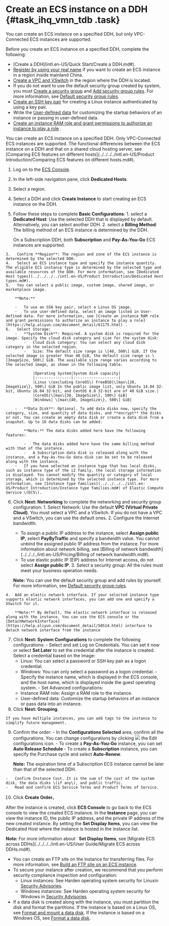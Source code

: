 # Create an ECS instance on a DDH {#task_ihq_vmn_tdb .task}

You can create an ECS instance on a specified DDH, but only VPC-Connected ECS instances are supported.

Before you create an ECS instance on a specified DDH, complete the following:

-   [Create a DDH](intl.en-US/Quick Start/Create a DDH.md#).
-   [Register by using your real name](https://www.alibabacloud.com/help/zh/doc-detail/52595.htm) if you want to create an ECS instance in a region inside mainland China.
-   [Create a VPC and VSwitch](https://help.aliyun.com/document_detail/65430.html) in the region where the DDH is located.
-   If you do not want to use the default security group created by system, you must [Create a security group](https://help.aliyun.com/document_detail/25468.html) and [Add security group rules](https://help.aliyun.com/document_detail/25471.html). For more information, see [Default security group rules](https://help.aliyun.com/document_detail/31707.html).
-   [Create an SSH key pair](https://help.aliyun.com/document_detail/51793.html) for creating a Linux instance authenticated by using a key pair.
-   Write the [User-defined data](https://help.aliyun.com/document_detail/49121.html) for customizing the startup behaviors of an instance or passing in user-defined data.
-   [Create an instance RAM role and grant permissions to authorize an instance to play a role](https://help.aliyun.com/document_detail/61175.html) .

You can create an ECS instance on a specified DDH. Only VPC-Connected ECS instances are supported. The functional differences between the ECS instance on a DDH and that on a shared cloud hosting server, see [Comparing ECS features on different hosts](../../../../intl.en-US/Product Introduction/Comparing ECS features on different hosts.md#).

1.   Log on to the [ECS Console](https://ecs.console.aliyun.com/#/home). 
2.   In the left-side navigation pane, click **Dedicated Hosts**. 
3.   Select a region. 
4.   Select a DDH and click **Create Instance** to start creating an ECS instance on the DDH. 
5.   Follow these steps to complete **Basic Configurations**: 
    1.   select a **Dedicated Host**: Use the selected DDH that is displayed by default. Alternatively, you can select another DDH. 
    2.   select a **Billing Method**: The billing method of an ECS instance is determined by the DDH. 

        On a Subscription DDH, both **Subscription** and **Pay-As-You-Go** ECS instances are supported.

    3.   Confirm **Region**: The region and zone of the ECS instance is determined by the selected DDH. 
    4.   Select an ECS instance type and specify the instance quantity. The eligible ECS instance type is determined by the selected type and available resources of the DDH. For more information, see [Dedicated Host types](../../../../intl.en-US/Product Introduction/Dedicated Host types.md#). 
    5.   You can select a public image, custom image, shared image, or marketplace image. 

        **Note:** 

        -   To use an SSH key pair, select a Linux OS image.
        -   To use user-defined data, select an image listed in User-defined data. For more information, see [Create an instance RAM role and grant permissions to authorize an instance to play a role](https://help.aliyun.com/document_detail/61175.html) .
    6.   Select Storage: 
        -   **System Disk**: Required. A system disk is required for the image. Specify the cloud disk category and size for the system disk:
            -   Cloud disk category: You can select any cloud disk category in the selected region.
            -   Size: The default size range is \[40, 500\] GiB. If the selected image is greater than 40 GiB, the default size range is \[ImageSize, 500\] GiB. The available size range varies according to the selected image, as shown in the following table.

                |Operating System|System disk capacity|
                |:---------------|:-------------------|
                |Linux \(excluding CoreOS\) FreeBSD|\[max\{20, ImageSize\}, 500\] GiB In the public image list, only Ubuntu 14.04 32-bit, Ubuntu 16.04 32-bit, and CentOS 6.8 32-bit are of 40 GiB size.|
                |CoreOS|\[max\{30, ImageSize\}, 500\] GiB|
                |Windows| \[max\{40, ImageSize\}, 500\] GiB|

        -   **Data Disk**: Optional. To add data disks now, specify the category, size, and quantity of data disks, and **encrypt** the disks or not. You can create an empty data disk or create a data disk from a snapshot. Up to 16 data disks can be added.

            **Note:** The data disks added here have the following features:

            -   The data disks added here have the same billing method with that of the instance.
            -   A Subscription data disk is released along with the instance, and a Pay-As-You-Go data disk can be set to be released along with the instance.
        -   If you have selected an instance type that has local disks, such as instance type of the i2 family, the local storage information is displayed. You cannot modify the quantity or category of local storage, which is determined by the selected instance type. For more information, see [Instance type families](../../../../intl.en-US/Product Introduction/Instance type families.md#) of Elastic Compute Service \(ECS\).
6.   Click **Next: Networking** to complete the networking and security group configuration: 
    1.  Select Network: Use the default **VPC \(Virtual Private Cloud\)**. You must select a VPC and a VSwitch. If you do not have a VPC and a VSwitch, you can use the default ones.
    2.  Configure the Internet bandwidth:
        -   To assign a public IP address to the instance, select **Assign public IP**, select **PayByTraffic** and specify a bandwidth value. You cannot unbind the assigned public IP address from the instance. For more information about network billing, see [Billing of network bandwidth](../../../../intl.en-US/Pricing/Billing of network bandwidth.md#).
        -   To use elastic public IP \(EIP\) address for Internet access, do not select **Assign public IP**.
    3.  Select a security group: All the rules must meet your business operation needs.

        **Note:** You can use the default security group and add rules by yourself. For more information, see [Default security group rules](https://help.aliyun.com/document_detail/31707.html).

    4.  Add an elastic network interface. If your selected instance type supports elastic network interfaces, you can add one and specify a VSwitch for it.

        **Note:** By default, the elastic network interface is released along with the instance. You can use the ECS console or the [DetachNetworkInterface](https://help.aliyun.com/document_detail/58514.html) interface to detach network interface from the instance

7.   Click **Next: System Configurations** to complete the following configurations: 
    -   Select and set Log on Credentials. You can set it now or select **Set Later** to set the credential after the instance is created. Select a credential based on the image:
        -   Linux: You can select a password or SSH key pair as a logon credential.
        -   Windows: You can only select a password as a logon credential.
    -   Specify the instance name, which is displayed in the ECS console, and the host name, which is displayed inside the guest operating system.
    -   Set Advanced configurations:
        -   Instance RAM role: Assign a RAM role to the instance.
        -   User-defined data: Customize the startup behaviors of an instance or pass data into an instance.
8.   Click **Next: Grouping**. 

    If you have multiple instances, you can add tags to the instance to simplify future management.

9.   Confirm the order: 
    -   In the **Configurations Selected** area, confirm all the configurations. You can change configurations by clicking ![](images/1347_en-US.png) the Edit configurations icon.
    -   To create a **Pay-As-You-Go** instance, you can set **Auto Release Schedule**
    -   To create a **Subscription** instance, you can specify the Purchase cycle and select **Auto-Renew**.

        **Note:** The expiration time of a Subscription ECS instance cannot be later than that of the selected DDH.

    -   Confirm Instance Cost. It is the sum of the cost of the system disk, the data disks \(if any\), and public traffic.
    -   Read and confirm ECS Service Terms and Product Terms of Service.
10.  Click **Create Order**。 

After the instance is created, click **ECS Console** to go back to the ECS console to view the created ECS instance. In the **Instance** page, you can view the instance ID, the public IP address, and the private IP address of the new created instance. By setting the **Set Display Items**, you can view the Dedicated Host where the instance is hosted in the instance list.

**Note:** For more information about   **Set Display Items**, see [Migrate ECS across DDHs](../../../../intl.en-US/User Guide/Migrate ECS across DDHs.md#).

-   You can create an FTP site on the instance for transferring files. For more information, see [Build an FTP site on an ECS instance](https://help.aliyun.com/document_detail/51998.html).
-   To secure your instance after creation, we recommend that you perform security compliance inspection and configuration:
    -   Linux instances: See Harden operating system security for Linuxin [Security Advisories](https://help.aliyun.com/document_detail/49809.html).
    -   Windows instances: See Harden operating system security for Windows in [Security Advisories](https://help.aliyun.com/document_detail/49781.html).
-   If a data disk is created along with the instance, you must partition the disk and format the partitions. If the instance is based on a Linux OS, see [Format and mount a data disk](https://help.aliyun.com/document_detail/25426.html). If the instance is based on a Windows OS, see [Format a data disk](https://help.aliyun.com/document_detail/25418.html).

